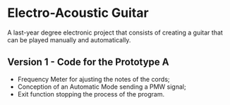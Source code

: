 # Electro-Acoustic Guitar

A last-year degree electronic project that consists of creating a guitar that can be played manually and automatically.

## Version 1 - Code for the Prototype A

- Frequency Meter for ajusting the notes of the cords;
- Conception of an Automatic Mode sending a PMW signal;
- Exit function stopping the process of the program.
